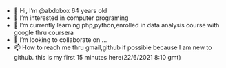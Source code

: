 - 👋 Hi, I’m @abdobox 64 years old
- 👀 I’m interested in computer programing
- 🌱 I’m currently learning php,python,enrolled in data analysis course with google thru coursera
- 💞️ I’m looking to collaborate on ...
- 📫 How to reach me thru gmail,github if possible because I am new to github. this is my first 15 minutes here(22/6/2021 8:10 gmt)

<!---
abdobox/abdobox is a ✨ special ✨ repository because its `README.md` (this file) appears on your GitHub profile.
You can click the Preview link to take a look at your changes.
--->
